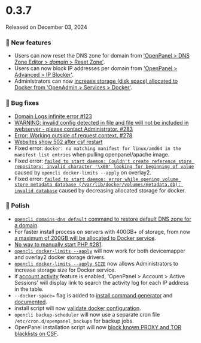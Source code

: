 # 0.3.7

Released on December 03, 2024

### 🚀 New features
- Users can now reset the DNS zone for domain from ['OpenPanel > DNS Zone Editor > *domain* > Reset Zone'](/docs/panel/domains/dns/#reset-zone).
- Users can now block IP addresses per domain from ['OpenPanel > Advanced > IP Blocker'](/docs/panel/advanced/ip_blocker).
- Administrators can now [increase storage (disk space) allocated to Docker from 'OpenAdmin > Services > Docker'](https://i.postimg.cc/dwXgtRnP/storage-limits.png).

### 🐛 Bug fixes
- [Domain Logs infinite error #123](https://github.com/stefanpejcic/OpenPanel/issues/123)
- [WARNING: invalid config detected in file and file will not be included in webserver - please contact Administrator. #283](https://github.com/stefanpejcic/OpenPanel/issues/283)
- [Error: Working outside of request context. #278](https://github.com/stefanpejcic/OpenPanel/issues/278)
- [Websites show 502 after csf restart](https://community.openpanel.org/d/120-solved-websites-show-502-after-csf-restart-on-openpanel-version-037)
- Fixed error: `docker: no matching manifest for linux/amd64 in the manifest list entries` when pulling openpanel/apache image.
- Fixed error: [`failed to start daemon: Couldn't create reference store repository: invalid character '\x00' looking for beginning of value`](https://community.openpanel.org/d/122-solved-docker-couldnt-create-reference-store-repository) caused by `opencli docker-limits --apply` on overlay2.
- Fixed error: [`failed to start daemon: error while opening volume store metadata database (/var/lib/docker/volumes/metadata.db): invalid database`](https://community.openpanel.org/d/121-solved-docker-error-while-opening-volume-store-metadata-database) caused by decreasing allocated storage for docker.

### 💅 Polish
- [`opencli domains-dns default` command to restore default DNS zone for a domain](https://dev.openpanel.com/cli/domains.html#Default).
- For faster install process on servers with 400GB+ of storage, from now [a maximum of 200GB will be allocated to Docker service](https://github.com/stefanpejcic/OpenPanel/commit/930eb40b2e72b33cc60aaac49215f6a398d96c29). 
- [No way to manually start PHP #281](https://github.com/stefanpejcic/OpenPanel/issues/281).
- [`opencli docker-limits --apply`](https://dev.openpanel.com/cli/docker.html#Limits) will now work for both devicemapper and overlay2 docker storage drivers.
- [`opencli docker-limits --apply SIZE`](https://dev.openpanel.com/cli/docker.html#Limits) now allows Administrators to increase storage size for Docker service.
- if [account activity](/docs/panel/analytics/account_activity/) feature is enabled, 'OpenPanel > Account > Active Sessions' will display link to search the activity log for each IP address in the table.
- `--docker-space=` flag is added to [install command generator](/install/) and [documented](/docs/admin/intro/#installing-openpanel-on-a-bare-metal-server).
- install script will now [validate docker configuration](https://github.com/stefanpejcic/OpenPanel/commit/60b204c444c53d76a478c23eb67ed139cf0ff3ad).
- `opencli backup-scheduler` will now use a separate cron file `/etc/cron.d/openpanel_backups` for backup jobs.
- OpenPanel installation script will now [block known PROXY and TOR blacklists on CSF](https://github.com/stefanpejcic/OpenPanel/commit/a289c217a4818894b80b7e7a058996e8fa5700ea).
